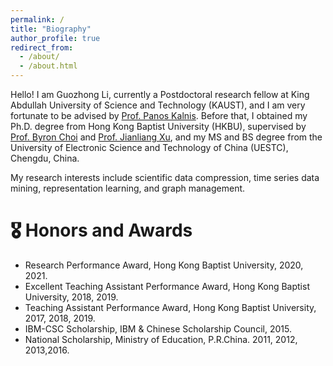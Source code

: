 ```yaml
---
permalink: /
title: "Biography"
author_profile: true
redirect_from: 
  - /about/
  - /about.html
---
```


Hello! I am Guozhong Li, currently a Postdoctoral research fellow at King Abdullah University of Science and Technology (KAUST), and I am very fortunate to be advised by [Prof. Panos Kalnis](https://scholar.google.com/citations?user=-NdSrrYAAAAJ). 
Before that, I obtained my Ph.D. degree from Hong Kong Baptist University (HKBU), supervised by [Prof. Byron Choi](https://www.comp.hkbu.edu.hk/~bchoi/) and [Prof. Jianliang Xu](https://www.comp.hkbu.edu.hk/~xujl/), and my MS and BS degree from the University of Electronic Science and Technology of China (UESTC), Chengdu, China. 

My research interests include scientific data compression, time series data mining, representation learning, and graph management.


# 🎖 Honors and Awards

- Research Performance Award, Hong Kong Baptist University, 2020, 2021.
- Excellent Teaching Assistant Performance Award, Hong Kong Baptist University, 2018, 2019.
- Teaching Assistant Performance Award, Hong Kong Baptist University, 2017, 2018, 2019.
- IBM-CSC Scholarship, IBM \& Chinese Scholarship Council, 2015.
- National Scholarship, Ministry of Education, P.R.China. 2011, 2012, 2013,2016.
